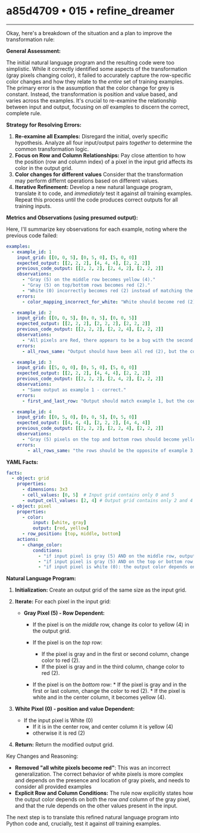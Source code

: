 # a85d4709 • 015 • refine_dreamer

---
Okay, here's a breakdown of the situation and a plan to improve the transformation rule:

**General Assessment:**

The initial natural language program and the resulting code were too simplistic. While it correctly identified some aspects of the transformation (gray pixels changing color), it failed to accurately capture the row-specific color changes and how they relate to the *entire* set of training examples. The primary error is the assumption that the color change for grey is constant. Instead, the transformation is position and value based, and varies across the examples. It's crucial to re-examine the relationship between input and output, focusing on *all* examples to discern the correct, complete rule.

**Strategy for Resolving Errors:**

1.  **Re-examine all Examples:** Disregard the initial, overly specific hypothesis. Analyze all four input/output pairs *together* to determine the common transformation logic.
2.  **Focus on Row and Column Relationships:** Pay close attention to how the position (row and column index) of a pixel in the input grid affects its color in the output grid.
3. **Color changes for different values** Consider that the transformation may perform differnt operations based on different values.
4.  **Iterative Refinement:** Develop a new natural language program, translate it to code, and *immediately* test it against *all* training examples. Repeat this process until the code produces correct outputs for all training inputs.

**Metrics and Observations (using presumed output):**

Here, I'll summarize key observations for each example, noting where the previous code failed:

```yaml
examples:
  - example_id: 1
    input_grid: [[0, 0, 5], [0, 5, 0], [5, 0, 0]]
    expected_output: [[2, 2, 2], [4, 4, 4], [2, 2, 2]]
    previous_code_output: [[2, 2, 2], [2, 4, 2], [2, 2, 2]]
    observations:
      - "Gray (5) on the middle row becomes yellow (4)."
      - "Gray (5) on top/bottom rows becomes red (2)."
      - "White (0) incorrectly becomes red (2) instead of matching the row-based logic of the example"
    errors:
      - color_mapping_incorrect_for_white: "White should become red (2) on the top and middle, but does correctly output Red (2) on the last row."

  - example_id: 2
    input_grid: [[0, 0, 5], [0, 0, 5], [0, 0, 5]]
    expected_output: [[2, 2, 2], [2, 2, 2], [2, 2, 2]]
    previous_code_output: [[2, 2, 2], [2, 2, 4], [2, 2, 2]]
    observations:
      - "All pixels are Red, there appears to be a bug with the second row."
    errors:
      - all_rows_same: "Output should have been all red (2), but the code incorrectly makes the last column of middle row to yellow (4)"

  - example_id: 3
    input_grid: [[5, 0, 0], [0, 5, 0], [5, 0, 0]]
    expected_output: [[2, 2, 2], [4, 4, 4], [2, 2, 2]]
    previous_code_output: [[2, 2, 2], [2, 4, 2], [2, 2, 2]]
    observations:
      - "Same output as example 1 - correct."
    errors:
      - first_and_last_row: "Output should match example 1, but the code is not behaving the same."

  - example_id: 4
    input_grid: [[0, 5, 0], [0, 0, 5], [0, 5, 0]]
    expected_output: [[4, 4, 4], [2, 2, 2], [4, 4, 4]]
    previous_code_output: [[2, 2, 2], [2, 2, 4], [2, 2, 2]]
    observations:
      - "Gray (5) pixels on the top and bottom rows should become yellow (4). The center should be red (2)."
    errors:
        - all_rows_same: "the rows should be the opposite of example 3, but this isn't happening."

```

**YAML Facts:**

```yaml
facts:
  - object: grid
    properties:
      - dimensions: 3x3
      - cell_values: [0, 5]  # Input grid contains only 0 and 5
      - output_cell_values: [2, 4] # Output grid contains only 2 and 4
  - object: pixel
    properties:
      - color:
          input: [white, gray]
          output: [red, yellow]
      - row_position: [top, middle, bottom]
    actions:
      - change_color:
          conditions:
            - "if input pixel is gray (5) AND on the middle row, output is yellow (4)"
            - "if input pixel is gray (5) AND on the top or bottom row, output is determined by the column."
            - "if input pixel is white (0): the output color depends on position and input value"
```

**Natural Language Program:**

1.  **Initialization:** Create an output grid of the same size as the input grid.
2.  **Iterate:** For each pixel in the input grid:
    *   **Gray Pixel (5) - Row Dependent:**
        *   If the pixel is on the *middle* row, change its color to yellow (4) in the output grid.
        *   If the pixel is on the *top* row:
            * If the pixel is gray and in the first or second column, change color to red (2).
            * If the pixel is gray and in the third column, change color to red (2).

        *    If the pixel is on the *bottom* row:
            *   If the pixel is gray and in the first or last column, change the color to red (2).
            *    If the pixel is white and in the center column, it becomes yellow (4).
3.  **White Pixel (0) - position and value Dependent:**
     *  If the input pixel is White (0)
         * If it is in the center row, and center column it is yellow (4)
         * otherwise it is red (2)

4.  **Return:** Return the modified output grid.

Key Changes and Reasoning:

*   **Removed "all white pixels become red"**: This was an incorrect generalization. The correct behavior of white pixels is more complex and depends on the presence and location of gray pixels, and needs to consider all provided examples
*   **Explicit Row and Column Conditions:** The rule now explicitly states how the output color depends on both the row *and* column of the gray pixel, and that the rule depends on the other values present in the input.

The next step is to translate this refined natural language program into Python code and, crucially, test it against *all* training examples.

